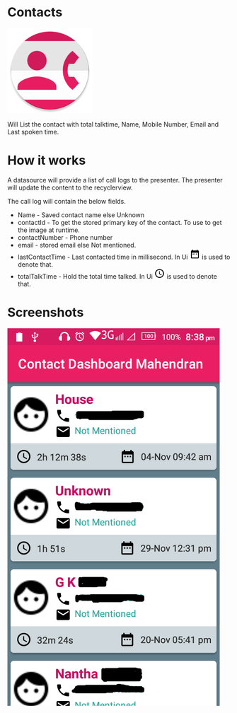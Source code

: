 # Contacts
<img src="https://github.com/Mahendran-Sakkarai/contacts-dashboard/raw/master/app/src/main/res/mipmap-xxxhdpi/ic_launcher.png"/>

Will List the contact with total talktime, Name, Mobile Number, Email and Last spoken time.

# How it works
A datasource will provide a list of call logs to the presenter. The presenter will update the content to the recyclerview.

The call log will contain the below fields.
* Name - Saved contact name else Unknown
* contactId - To get the stored primary key of the contact. To use to get the image at runtime.
* contactNumber - Phone number
* email - stored email else Not mentioned.
* lastContactTime - Last contacted time in millisecond. In Ui <img src="https://github.com/Mahendran-Sakkarai/contacts-dashboard/raw/master/app/src/main/res/drawable-mdpi/ic_date_range_black_24dp.png"/> is used to denote that.
* totalTalkTime - Hold the total time talked. In Ui <img src="https://github.com/Mahendran-Sakkarai/contacts-dashboard/raw/master/app/src/main/res/drawable-mdpi/ic_access_time_black_24dp.png"/> is used to denote that.

# Screenshots
<img src="https://github.com/Mahendran-Sakkarai/contacts-dashboard/raw/master/screenshots/screen_1.png"/>
